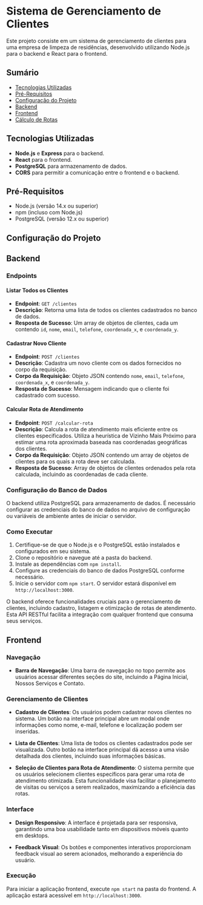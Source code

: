 # Sistema de Gerenciamento de Clientes

Este projeto consiste em um sistema de gerenciamento de clientes para uma empresa de limpeza de residências, desenvolvido utilizando Node.js para o backend e React para o frontend.

## Sumário

- [Tecnologias Utilizadas](#tecnologias-utilizadas)
- [Pré-Requisitos](#pré-requisitos)
- [Configuração do Projeto](#configuração-do-projeto)
- [Backend](#backend-1)
- [Frontend](#frontend-1)
- [Cálculo de Rotas](#cálculo-de-rotas)

## Tecnologias Utilizadas

- **Node.js** e **Express** para o backend.
- **React** para o frontend.
- **PostgreSQL** para armazenamento de dados.
- **CORS** para permitir a comunicação entre o frontend e o backend.

## Pré-Requisitos

- Node.js (versão 14.x ou superior)
- npm (incluso com Node.js)
- PostgreSQL (versão 12.x ou superior)

## Configuração do Projeto

## Backend

### Endpoints

#### Listar Todos os Clientes

- **Endpoint**: `GET /clientes`
- **Descrição**: Retorna uma lista de todos os clientes cadastrados no banco de dados.
- **Resposta de Sucesso**: Um array de objetos de clientes, cada um contendo `id`, `nome`, `email`, `telefone`, `coordenada_x`, e `coordenada_y`.

#### Cadastrar Novo Cliente

- **Endpoint**: `POST /clientes`
- **Descrição**: Cadastra um novo cliente com os dados fornecidos no corpo da requisição.
- **Corpo da Requisição**: Objeto JSON contendo `nome`, `email`, `telefone`, `coordenada_x`, e `coordenada_y`.
- **Resposta de Sucesso**: Mensagem indicando que o cliente foi cadastrado com sucesso.

#### Calcular Rota de Atendimento

- **Endpoint**: `POST /calcular-rota`
- **Descrição**: Calcula a rota de atendimento mais eficiente entre os clientes especificados. Utiliza a heurística de Vizinho Mais Próximo para estimar uma rota aproximada baseada nas coordenadas geográficas dos clientes.
- **Corpo da Requisição**: Objeto JSON contendo um array de objetos de clientes para os quais a rota deve ser calculada.
- **Resposta de Sucesso**: Array de objetos de clientes ordenados pela rota calculada, incluindo as coordenadas de cada cliente.

### Configuração do Banco de Dados

O backend utiliza PostgreSQL para armazenamento de dados. É necessário configurar as credenciais do banco de dados no arquivo de configuração ou variáveis de ambiente antes de iniciar o servidor.

### Como Executar

1. Certifique-se de que o Node.js e o PostgreSQL estão instalados e configurados em seu sistema.
2. Clone o repositório e navegue até a pasta do backend.
3. Instale as dependências com `npm install`.
4. Configure as credenciais do banco de dados PostgreSQL conforme necessário.
5. Inicie o servidor com `npm start`. O servidor estará disponível em `http://localhost:3000`.

O backend oferece funcionalidades cruciais para o gerenciamento de clientes, incluindo cadastro, listagem e otimização de rotas de atendimento. Esta API RESTful facilita a integração com qualquer frontend que consuma seus serviços.

## Frontend

### Navegação

- **Barra de Navegação**: Uma barra de navegação no topo permite aos usuários acessar diferentes seções do site, incluindo a Página Inicial, Nossos Serviços e Contato.

### Gerenciamento de Clientes

- **Cadastro de Clientes**: Os usuários podem cadastrar novos clientes no sistema. Um botão na interface principal abre um modal onde informações como nome, e-mail, telefone e localização podem ser inseridas.

- **Lista de Clientes**: Uma lista de todos os clientes cadastrados pode ser visualizada. Outro botão na interface principal dá acesso a uma visão detalhada dos clientes, incluindo suas informações básicas.

- **Seleção de Clientes para Rota de Atendimento**: O sistema permite que os usuários selecionem clientes específicos para gerar uma rota de atendimento otimizada. Esta funcionalidade visa facilitar o planejamento de visitas ou serviços a serem realizados, maximizando a eficiência das rotas.

### Interface

- **Design Responsivo**: A interface é projetada para ser responsiva, garantindo uma boa usabilidade tanto em dispositivos móveis quanto em desktops.

- **Feedback Visual**: Os botões e componentes interativos proporcionam feedback visual ao serem acionados, melhorando a experiência do usuário.


### Execução

Para iniciar a aplicação frontend, execute `npm start` na pasta do frontend. A aplicação estará acessível em `http://localhost:3000`.
